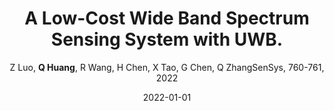 ---
title: "A Low-Cost Wide Band Spectrum Sensing System with UWB."
collection: publications
permalink: "/publication/2022-01-01"
excerpt: ""
date: "2022-01-01"
venue: "SenSys, 760-761, 2022"
paperurl: 
author: "Z Luo, <strong>Q Huang</strong>, R Wang, H Chen, X Tao, G Chen, Q ZhangSenSys, 760-761, 2022"
poster:
remark:
---